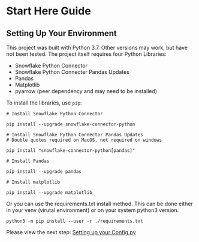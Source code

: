 # Start Here Guide

## Setting Up Your Environment

This project was built with Python 3.7. Other versions may work, but have not been tested. The project itself requires four Python Libraries:

-   Snowflake Python Connector
-   Snowflake Python Connecter Pandas Updates
-   Pandas
-   Matplotlib
-   pyarrow (peer dependency and may need to be installed)

To install the libraries, use `pip`:

```
# Install Snowflake Python Connector

pip install --upgrade snowflake-connector-python

# Install Snowflake Python Connector Pandas Updates
# Double quotes required on MacOS, not required on windows

pip install "snowflake-connector-python[pandas]"

# Install Pandas

pip install --upgrade pandas

# Install matplotlib

pip install --upgrade matplotlib
```

Or you can use the requirements.txt install method. This can be done either in your venv (virutal environment) or on your system python3 version.

```
python3 -m pip install --user -r ./requirements.txt
```

Please view the next step: [Setting up your Config.py](/documentation/config-setup.md)
